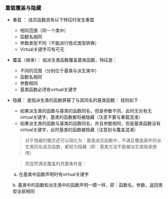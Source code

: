 ### 重载覆盖与隐藏

+ 重载 ： 成员函数具有以下特征时发生重载

  + 相同范围（同一个类中）
  + 函数名相同
  + 参数类型不同（不能进行隐式类型转换）
  + Virtual关键字可有可无

+ 覆盖（继承）： 指派生类函数覆盖基类函数，特征是：

  + 不同的范围（分别位于基类与派生类中）
   + 函数名相同
   + 参数相同
   + 基类函数必须有virtual关键字

+ 隐藏： 是指派生类的函数屏蔽了与其同名的基类函数： 规则如下

  + 如果派生类的函数与基类的函数同名，但是参数不同，此时无论有无virtual关键字，基类的函数都将被隐藏（注意不要与重载混淆）
  + 如果派生类的函数与基类的函数同名，并且参数相同，但是基类函数没有virtual关键字，此时基类的函数被隐藏（注意别与覆盖混淆）

  

  >  对于隐藏的概念还可以简化为：基类成员函数中，不满足覆盖条件的派生类同名成员函数，都视为隐藏（即：基类方法不能被派生类继承使用）

  

  >  而显然满足覆盖的充要条件是：

  ​	 a. 在基类中函数声明时有virtual关键字

   	b. 基类中的函数和派生类中的函数声明一模一样，即：函数名，参数，返回类型全部相同 

  